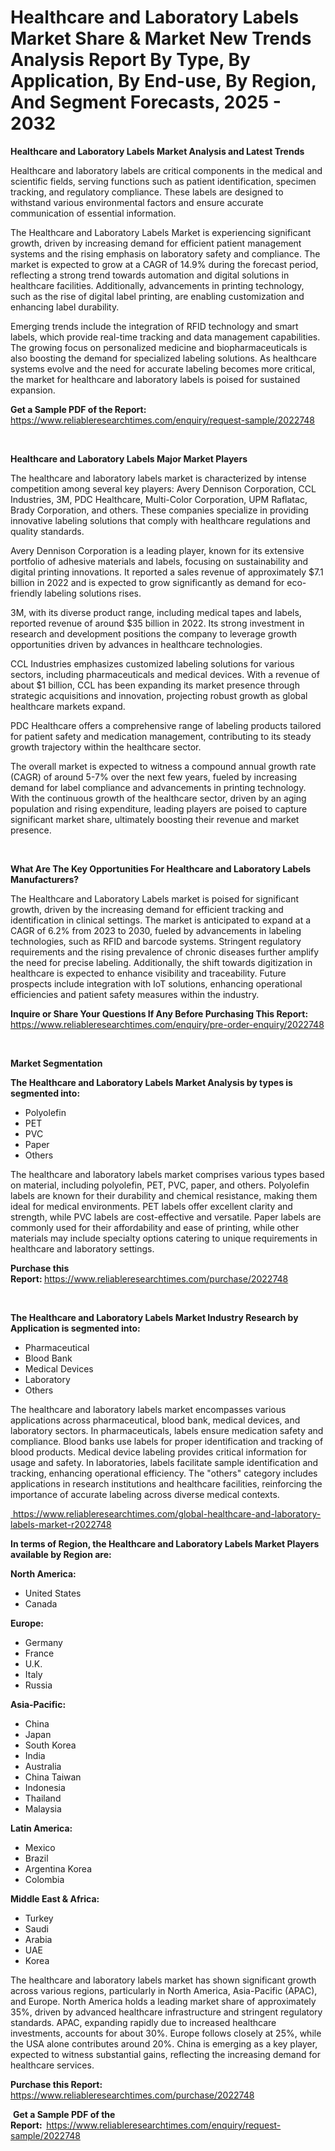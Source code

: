<p><h1>Healthcare and Laboratory Labels Market Share & Market New Trends Analysis Report By Type, By Application, By End-use, By Region, And Segment Forecasts, 2025 - 2032</h1></p><p><strong>Healthcare and Laboratory Labels Market Analysis and Latest Trends</strong></p>
<p><p>Healthcare and laboratory labels are critical components in the medical and scientific fields, serving functions such as patient identification, specimen tracking, and regulatory compliance. These labels are designed to withstand various environmental factors and ensure accurate communication of essential information.</p><p>The Healthcare and Laboratory Labels Market is experiencing significant growth, driven by increasing demand for efficient patient management systems and the rising emphasis on laboratory safety and compliance. The market is expected to grow at a CAGR of 14.9% during the forecast period, reflecting a strong trend towards automation and digital solutions in healthcare facilities. Additionally, advancements in printing technology, such as the rise of digital label printing, are enabling customization and enhancing label durability.</p><p>Emerging trends include the integration of RFID technology and smart labels, which provide real-time tracking and data management capabilities. The growing focus on personalized medicine and biopharmaceuticals is also boosting the demand for specialized labeling solutions. As healthcare systems evolve and the need for accurate labeling becomes more critical, the market for healthcare and laboratory labels is poised for sustained expansion.</p></p>
<p><strong>Get a Sample PDF of the Report:&nbsp;</strong> <a href="https://www.reliableresearchtimes.com/enquiry/request-sample/2022748?utm_campaign=3088&utm_medium=2&utm_source=Github&utm_content=ia&utm_term=13042025&utm_id=healthcare-and-laboratory-labels">https://www.reliableresearchtimes.com/enquiry/request-sample/2022748</a></p>
<p>&nbsp;</p>
<p><strong>Healthcare and Laboratory Labels Major Market Players</strong></p>
<p><p>The healthcare and laboratory labels market is characterized by intense competition among several key players: Avery Dennison Corporation, CCL Industries, 3M, PDC Healthcare, Multi-Color Corporation, UPM Raflatac, Brady Corporation, and others. These companies specialize in providing innovative labeling solutions that comply with healthcare regulations and quality standards.</p><p>Avery Dennison Corporation is a leading player, known for its extensive portfolio of adhesive materials and labels, focusing on sustainability and digital printing innovations. It reported a sales revenue of approximately $7.1 billion in 2022 and is expected to grow significantly as demand for eco-friendly labeling solutions rises.</p><p>3M, with its diverse product range, including medical tapes and labels, reported revenue of around $35 billion in 2022. Its strong investment in research and development positions the company to leverage growth opportunities driven by advances in healthcare technologies.</p><p>CCL Industries emphasizes customized labeling solutions for various sectors, including pharmaceuticals and medical devices. With a revenue of about $1 billion, CCL has been expanding its market presence through strategic acquisitions and innovation, projecting robust growth as global healthcare markets expand.</p><p>PDC Healthcare offers a comprehensive range of labeling products tailored for patient safety and medication management, contributing to its steady growth trajectory within the healthcare sector.</p><p>The overall market is expected to witness a compound annual growth rate (CAGR) of around 5-7% over the next few years, fueled by increasing demand for label compliance and advancements in printing technology. With the continuous growth of the healthcare sector, driven by an aging population and rising expenditure, leading players are poised to capture significant market share, ultimately boosting their revenue and market presence.</p></p>
<p>&nbsp;</p>
<p><strong>What Are The Key Opportunities For Healthcare and Laboratory Labels Manufacturers?</strong></p>
<p><p>The Healthcare and Laboratory Labels market is poised for significant growth, driven by the increasing demand for efficient tracking and identification in clinical settings. The market is anticipated to expand at a CAGR of 6.2% from 2023 to 2030, fueled by advancements in labeling technologies, such as RFID and barcode systems. Stringent regulatory requirements and the rising prevalence of chronic diseases further amplify the need for precise labeling. Additionally, the shift towards digitization in healthcare is expected to enhance visibility and traceability. Future prospects include integration with IoT solutions, enhancing operational efficiencies and patient safety measures within the industry.</p></p>
<p><strong>Inquire or Share Your Questions If Any Before Purchasing This Report:</strong> <a href="https://www.reliableresearchtimes.com/enquiry/pre-order-enquiry/2022748?utm_campaign=3088&utm_medium=2&utm_source=Github&utm_content=ia&utm_term=13042025&utm_id=healthcare-and-laboratory-labels">https://www.reliableresearchtimes.com/enquiry/pre-order-enquiry/2022748</a></p>
<p>&nbsp;</p>
<p><strong>Market Segmentation</strong></p>
<p><strong>The Healthcare and Laboratory Labels Market Analysis by types is segmented into:</strong></p>
<p><ul><li>Polyolefin</li><li>PET</li><li>PVC</li><li>Paper</li><li>Others</li></ul></p>
<p><p>The healthcare and laboratory labels market comprises various types based on material, including polyolefin, PET, PVC, paper, and others. Polyolefin labels are known for their durability and chemical resistance, making them ideal for medical environments. PET labels offer excellent clarity and strength, while PVC labels are cost-effective and versatile. Paper labels are commonly used for their affordability and ease of printing, while other materials may include specialty options catering to unique requirements in healthcare and laboratory settings.</p></p>
<p><strong>Purchase this Report:&nbsp;</strong><a href="https://www.reliableresearchtimes.com/purchase/2022748?utm_campaign=3088&utm_medium=2&utm_source=Github&utm_content=ia&utm_term=13042025&utm_id=healthcare-and-laboratory-labels">https://www.reliableresearchtimes.com/purchase/2022748</a></p>
<p>&nbsp;</p>
<p><strong>The Healthcare and Laboratory Labels Market Industry Research by Application is segmented into:</strong></p>
<p><ul><li>Pharmaceutical</li><li>Blood Bank</li><li>Medical Devices</li><li>Laboratory</li><li>Others</li></ul></p>
<p><p>The healthcare and laboratory labels market encompasses various applications across pharmaceutical, blood bank, medical devices, and laboratory sectors. In pharmaceuticals, labels ensure medication safety and compliance. Blood banks use labels for proper identification and tracking of blood products. Medical device labeling provides critical information for usage and safety. In laboratories, labels facilitate sample identification and tracking, enhancing operational efficiency. The "others" category includes applications in research institutions and healthcare facilities, reinforcing the importance of accurate labeling across diverse medical contexts.</p></p>
<p><a href="https://www.reliableresearchtimes.com/global-healthcare-and-laboratory-labels-market-r2022748?utm_campaign=3088&utm_medium=2&utm_source=Github&utm_content=ia&utm_term=13042025&utm_id=healthcare-and-laboratory-labels">&nbsp;https://www.reliableresearchtimes.com/global-healthcare-and-laboratory-labels-market-r2022748</a></p>
<p><strong>In terms of Region, the Healthcare and Laboratory Labels Market Players available by Region are:</strong></p>
<p>
    <p> <strong> North America: </strong>
        <ul>
            <li>United States</li>
            <li>Canada</li>
        </ul>
        </p> 
    <p> <strong> Europe: </strong>
        <ul>
            <li>Germany</li>
            <li>France</li>
            <li>U.K.</li>
            <li>Italy</li>
            <li>Russia</li>
        </ul>
        </p> 
    <p> <strong> Asia-Pacific: </strong>
        <ul>
            <li>China</li>
            <li>Japan</li>
            <li>South Korea</li>
            <li>India</li>
            <li>Australia</li>
            <li>China Taiwan</li>
            <li>Indonesia</li>
            <li>Thailand</li>
            <li>Malaysia</li>
        </ul>
        </p> 
    <p> <strong> Latin America: </strong>
        <ul>
            <li>Mexico</li>
            <li>Brazil</li>
            <li>Argentina Korea</li>
            <li>Colombia</li>
        </ul>
        </p> 
    <p> <strong> Middle East & Africa: </strong>
        <ul>
            <li>Turkey</li>
            <li>Saudi</li>
            <li>Arabia</li>
            <li>UAE</li>
            <li>Korea</li>
        </ul>
    </p>
    </p>
<p><p>The healthcare and laboratory labels market has shown significant growth across various regions, particularly in North America, Asia-Pacific (APAC), and Europe. North America holds a leading market share of approximately 35%, driven by advanced healthcare infrastructure and stringent regulatory standards. APAC, expanding rapidly due to increased healthcare investments, accounts for about 30%. Europe follows closely at 25%, while the USA alone contributes around 20%. China is emerging as a key player, expected to witness substantial gains, reflecting the increasing demand for healthcare services.</p></p>
<p><strong>Purchase this Report: </strong><a href="https://www.reliableresearchtimes.com/purchase/2022748?utm_campaign=3088&utm_medium=2&utm_source=Github&utm_content=ia&utm_term=13042025&utm_id=healthcare-and-laboratory-labels">https://www.reliableresearchtimes.com/purchase/2022748</a></p>
<p>&nbsp;<strong>Get a Sample PDF of the Report:&nbsp;&nbsp;</strong><a href="https://www.reliableresearchtimes.com/enquiry/request-sample/2022748?utm_campaign=3088&utm_medium=2&utm_source=Github&utm_content=ia&utm_term=13042025&utm_id=healthcare-and-laboratory-labels">https://www.reliableresearchtimes.com/enquiry/request-sample/2022748</a></p>
<p><strong></strong></p>
<p><p></p><p></p><p></p></p>